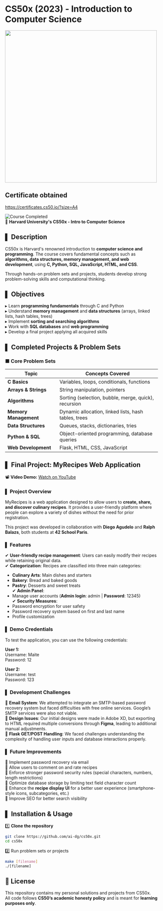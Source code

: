 # CS50x (2023) - Introduction to Computer Science

<img src="https://github.com/user-attachments/assets/7cf6465c-dd18-471d-b403-41bf084e8341" width="500">

## Certificate obtained
https://certificates.cs50.io/?size=A4

![Course Completed](https://img.shields.io/badge/Completed-✅-brightgreen)  
📌 **Harvard University's CS50x - Intro to Computer Science**  

## ▌ Description
CS50x is Harvard's renowned introduction to **computer science and programming**. The course covers fundamental concepts such as **algorithms, data structures, memory management, and web development**, using **C, Python, SQL, JavaScript, HTML, and CSS**.  

Through hands-on problem sets and projects, students develop strong problem-solving skills and computational thinking.

## ▌ Objectives
▸ Learn **programming fundamentals** through C and Python  
▸ Understand **memory management** and **data structures** (arrays, linked lists, hash tables, trees)  
▸ Implement **sorting and searching algorithms**  
▸ Work with **SQL databases** and **web programming**  
▸ Develop a final project applying all acquired skills  

## ▌ Completed Projects & Problem Sets
### ■ **Core Problem Sets**
| Topic | Concepts Covered |
|------------------|----------------|
| **C Basics** | Variables, loops, conditionals, functions |
| **Arrays & Strings** | String manipulation, pointers |
| **Algorithms** | Sorting (selection, bubble, merge, quick), recursion |
| **Memory Management** | Dynamic allocation, linked lists, hash tables, trees |
| **Data Structures** | Queues, stacks, dictionaries, tries |
| **Python & SQL** | Object-oriented programming, database queries |
| **Web Development** | Flask, HTML, CSS, JavaScript |

## ▌ Final Project: MyRecipes Web Application

📽 **Video Demo:** [Watch on YouTube](https://youtu.be/c2erWba9aRU)  

### ▌ Project Overview
MyRecipes is a web application designed to allow users to **create, share, and discover culinary recipes**. It provides a user-friendly platform where people can explore a variety of dishes without the need for prior registration.  

This project was developed in collaboration with **Diego Agudelo** and **Ralph Balazs**, both students at **42 School Paris**.

### ▌ Features
✔ **User-friendly recipe management**: Users can easily modify their recipes while retaining original data.  
✔ **Categorization**: Recipes are classified into three main categories:
   - **Culinary Arts**: Main dishes and starters  
   - **Bakery**: Bread and baked goods  
   - **Pastry**: Desserts and sweet treats  
✔ **Admin Panel**:  
   - Manage user accounts (**Admin login**: admin | **Password**: 12345)  
✔ **Security Measures**:  
   - Password encryption for user safety  
   - Password recovery system based on first and last name  
   - Profile customization  

### ▌ Demo Credentials  
To test the application, you can use the following credentials:  

**User 1:**  
Username: Maite  
Password: 12  

**User 2:**  
Username: test  
Password: 123  

### ▌ Development Challenges  
🔴 **Email System**: We attempted to integrate an SMTP-based password recovery system but faced difficulties with free online services. Google’s SMTP services were also not viable.  
🔴 **Design Issues**: Our initial designs were made in Adobe XD, but exporting to HTML required multiple conversions through **Figma**, leading to additional manual adjustments.  
🔴 **Flask GET/POST Handling**: We faced challenges understanding the complexity of handling user inputs and database interactions properly.  

### ▌ Future Improvements  
🔹 Implement password recovery via email  
🔹 Allow users to comment on and rate recipes  
🔹 Enforce stronger password security rules (special characters, numbers, length restrictions)  
🔹 Optimize database storage by limiting text field character count  
🔹 Enhance the **recipe display UI** for a better user experience (smartphone-style icons, subcategories, etc.)  
🔹 Improve SEO for better search visibility  

## ▌ Installation & Usage
1️⃣ **Clone the repository**
```sh
git clone https://github.com/ai-dg/cs50x.git  
cd cs50x
```  

2️⃣ Run problem sets or projects  
```sh
make [filename]  
./[filename]  
```

## 📜 License
This repository contains my personal solutions and projects from CS50x.  
All code follows **CS50’s academic honesty policy** and is meant for **learning purposes only**.  
